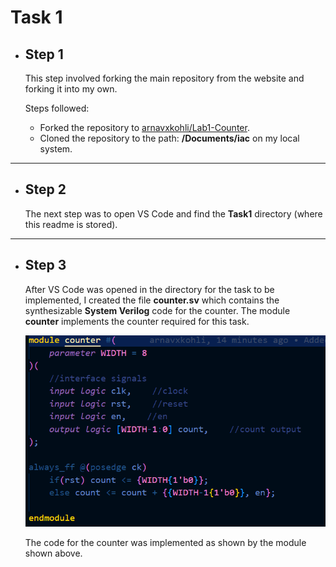 
# Task 1

- ## Step 1
    This step involved forking the main repository from the website and forking it into my own. 

    Steps followed:
    - Forked the repository to [arnavxkohli/Lab1-Counter](https://github.com/arnavxkohli/Lab1-Counter).
    - Cloned the repository to the path: **/Documents/iac** on my local system.

---

- ## Step 2
    The next step was to open VS Code and find the **Task1** directory (where this readme is stored).

---
- ## Step 3
    After VS Code was opened in the directory for the task to be implemented, I created the file **counter.sv** which contains the synthesizable **System Verilog** code for the counter. The module **counter** implements the counter required for this task.   

    ![counter code block](images-task1/counter-svcode.png)

    The code for the counter was implemented as shown by the module shown above.
